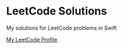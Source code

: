 # LeetCode Solutions
My solutions for LeetCode problems in Swift

[My LeetCode Profile](https://leetcode.com/u/onekir/)
